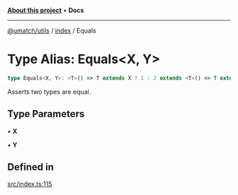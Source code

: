 [**About this project**](../../README.md) • **Docs**

***

[@umatch/utils](../../api.md) / [index](../README.md) / Equals

# Type Alias: Equals\<X, Y\>

```ts
type Equals<X, Y>: <T>() => T extends X ? 1 : 2 extends <T>() => T extends Y ? 1 : 2 ? true : false;
```

Asserts two types are equal.

## Type Parameters

• **X**

• **Y**

## Defined in

[src/index.ts:115](https://github.com/umatch-oficial/utils/blob/main/src/index.ts#L115)
